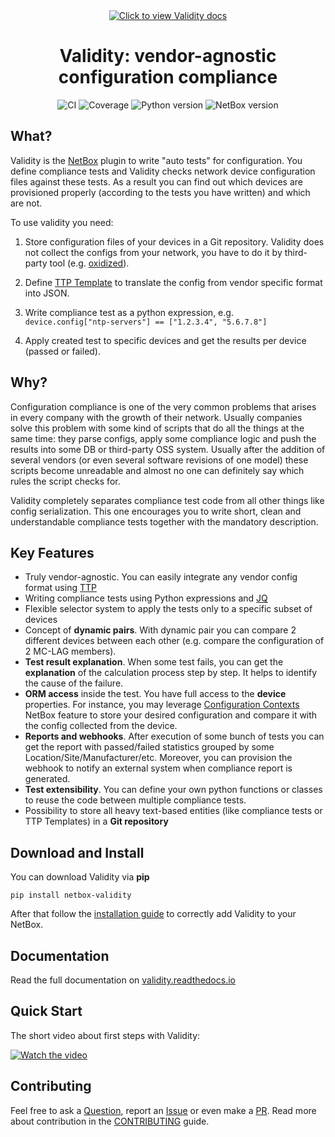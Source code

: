<div align="center">
    <a href="https://validity.readthedocs.io"><img src="https://raw.githubusercontent.com/amyasnikov/validity/master/docs/validity_logo.png" alt="Click to view Validity docs"/></a>
    <h1>Validity: vendor-agnostic configuration compliance</h1>
    <p>
        <img src="https://github.com/amyasnikov/validity/actions/workflows/ci.yml/badge.svg" alt="CI">
        <img src="https://img.shields.io/endpoint?url=https://gist.githubusercontent.com/amyasnikov/9e518ae8babd18b7edd8ee5aad58146b/raw/cov.json" alt="Coverage">
        <img src="https://img.shields.io/badge/Python-3.10+-blue.svg" alt="Python version">
        <img src="https://img.shields.io/badge/NetBox-3.4|3.5-blue.svg" alt="NetBox version">
    </p>
</div>

<!--mkdocs-start-->
## What?
Validity is the [NetBox](https://netbox.dev) plugin to write "auto tests" for configuration. You define compliance tests and Validity checks network device configuration files against these tests. As a result you can find out which devices are provisioned properly (according to the tests you have written) and which are not.

To use validity you need:

1. Store configuration files of your devices in a Git repository. Validity does not collect the configs from your network, you have to do it by third-party tool (e.g. [oxidized](https://github.com/ytti/oxidized)).

2. Define [TTP Template](https://ttp.readthedocs.io/en/latest/) to translate the config from vendor specific format into JSON.

3. Write compliance test as a python expression, e.g.<br/>
`device.config["ntp-servers"] == ["1.2.3.4", "5.6.7.8"]`

4. Apply created test to specific devices and get the results per device (passed or failed).


## Why?
Configuration compliance is one of the very common problems that arises in every company with the growth of their network. Usually companies solve this problem with some kind of scripts that do all the things at the same time: they parse configs, apply some compliance logic and push the results into some DB or third-party OSS system. Usually after the addition of several vendors (or even several software revisions of one model) these scripts become unreadable and almost no one can definitely say which rules the script checks for.

Validity completely separates compliance test code from all other things like config serialization. This one encourages you to write short, clean and understandable compliance tests together with the mandatory description.


## Key Features
* Truly vendor-agnostic. You can easily integrate any vendor config format using [TTP](https://github.com/dmulyalin/ttp)
* Writing compliance tests using Python expressions and [JQ](https://stedolan.github.io/jq/manual/)
* Flexible selector system to apply the tests only to a specific subset of devices
* Concept of **dynamic pairs**. With dynamic pair you can compare 2 different devices between each other (e.g. compare the configuration of 2 MC-LAG members).
* **Test result explanation**. When some test fails, you can get the **explanation** of the calculation process step by step. It helps to identify the cause of the failure.
* **ORM access** inside the test. You have full access to the **device** properties. For instance, you may leverage [Configuration Contexts](https://docs.netbox.dev/en/stable/features/context-data/) NetBox feature to store your desired configuration and compare it with the config collected from the device.
* **Reports and webhooks**. After execution of some bunch of tests you can get the report with passed/failed statistics grouped by some Location/Site/Manufacturer/etc. Moreover, you can provision the webhook to notify an external system when compliance report is generated.
* **Test extensibility**. You can define your own python functions or classes to reuse the code between multiple compliance tests.
* Possibility to store all heavy text-based entities (like compliance tests or TTP Templates) in a **Git repository**

## Download and Install

You can download Validity via **pip**
```
pip install netbox-validity
```
After that follow the [installation guide](https://validity.readthedocs.io/en/latest/installation/) to correctly add Validity to your NetBox.
<!--mkdocs-end-->

## Documentation
Read the full documentation on [validity.readthedocs.io](https://validity.readthedocs.io)


## Quick Start

The short video about first steps with Validity:

[![Watch the video](https://img.youtube.com/vi/Hs2IUE6rKC4/0.jpg)](https://youtu.be/Hs2IUE6rKC4)

## Contributing

Feel free to ask a [Question](https://github.com/amyasnikov/validity/discussions), report an [Issue](https://github.com/amyasnikov/validity/issues) or even make a [PR](CONTRIBUTING.md). Read more about contribution in the [CONTRIBUTING](CONTRIBUTING.md) guide.
